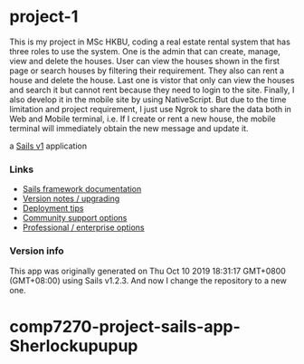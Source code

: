 # project-1
This is my project in MSc HKBU, coding a real estate rental system that has three roles to use the system. One is the admin that can create, manage, view and delete the houses. User can view the houses shown in the first page or search houses by filtering their requirement. They also can rent a house and delete the house. Last one is vistor that only can view the houses and search it but cannot rent because they need to login to the site. Finally, I also develop it in the mobile site by using NativeScript. But due to the time limitation and project requirement, I just use Ngrok to share the data both in Web and Mobile terminal, i.e. If I create or rent a new house, the mobile terminal will immediately obtain the new message and update it.

a [Sails v1](https://sailsjs.com) application


### Links

+ [Sails framework documentation](https://sailsjs.com/get-started)
+ [Version notes / upgrading](https://sailsjs.com/documentation/upgrading)
+ [Deployment tips](https://sailsjs.com/documentation/concepts/deployment)
+ [Community support options](https://sailsjs.com/support)
+ [Professional / enterprise options](https://sailsjs.com/enterprise)


### Version info

This app was originally generated on Thu Oct 10 2019 18:31:17 GMT+0800 (GMT+08:00) using Sails v1.2.3. And now I change the repository to a new one.

<!-- Internally, Sails used [`sails-generate@1.16.13`](https://github.com/balderdashy/sails-generate/tree/v1.16.13/lib/core-generators/new). -->



<!--
Note:  Generators are usually run using the globally-installed `sails` CLI (command-line interface).  This CLI version is _environment-specific_ rather than app-specific, thus over time, as a project's dependencies are upgraded or the project is worked on by different developers on different computers using different versions of Node.js, the Sails dependency in its package.json file may differ from the globally-installed Sails CLI release it was originally generated with.  (Be sure to always check out the relevant [upgrading guides](https://sailsjs.com/upgrading) before upgrading the version of Sails used by your app.  If you're stuck, [get help here](https://sailsjs.com/support).)
-->

# comp7270-project-sails-app-Sherlockupupup

